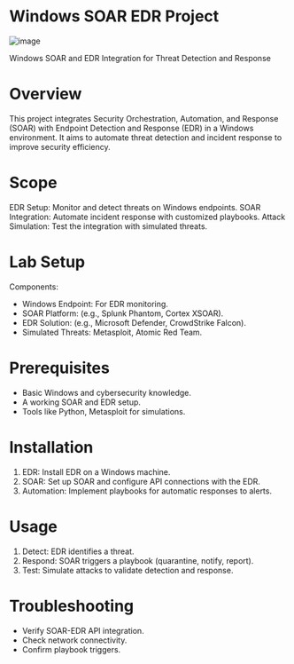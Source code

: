 # Windows SOAR EDR Project


![image](https://github.com/user-attachments/assets/4ac3f4a0-815f-4b7d-a496-51a649afcea0)

Windows SOAR and EDR Integration for Threat Detection and Response
# Overview
This project integrates Security Orchestration, Automation, and Response (SOAR) with Endpoint Detection and Response (EDR) in a Windows environment. It aims to automate threat detection and incident response to improve security efficiency.

# Scope
EDR Setup: Monitor and detect threats on Windows endpoints.
SOAR Integration: Automate incident response with customized playbooks.
Attack Simulation: Test the integration with simulated threats.

# Lab Setup
Components:
- Windows Endpoint: For EDR monitoring.
- SOAR Platform: (e.g., Splunk Phantom, Cortex XSOAR).
- EDR Solution: (e.g., Microsoft Defender, CrowdStrike Falcon).
- Simulated Threats: Metasploit, Atomic Red Team.


# Prerequisites
- Basic Windows and cybersecurity knowledge.
- A working SOAR and EDR setup.
- Tools like Python, Metasploit for simulations.


# Installation
1. EDR: Install EDR on a Windows machine.
2. SOAR: Set up SOAR and configure API connections with the EDR.
3. Automation: Implement playbooks for automatic responses to alerts.


# Usage
1. Detect: EDR identifies a threat.
2. Respond: SOAR triggers a playbook (quarantine, notify, report).
3. Test: Simulate attacks to validate detection and response.


# Troubleshooting
- Verify SOAR-EDR API integration.
- Check network connectivity.
- Confirm playbook triggers.

